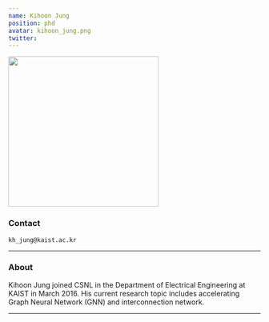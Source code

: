 ```yaml
---
name: Kihoon Jung
position: phd
avatar: kihoon_jung.png
twitter: 
---
```


<img width="300" src="{{site.baseurl}}/images/people/{{page.avatar}}" data-action="zoom">


### Contact

<i class="fa fa-envelope-o"></i>`kh_jung@kaist.ac.kr`<br>

<hr>

### About

Kihoon Jung joined CSNL in the Department of Electrical Engineering at KAIST in March 2016. His current research topic includes accelerating Graph Neural Network (GNN) and interconnection network.
<hr>